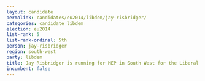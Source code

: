 ```yaml
---
layout: candidate
permalink: candidates/eu2014/libdem/jay-risbridger/
categories: candidate libdem
election: eu2014
list-rank: 5
list-rank-ordinal: 5th
person: jay-risbridger
region: south-west
party: libdem
title: Jay Risbridger is running for MEP in South West for the Liberal Democrats
incumbent: false
---
```


